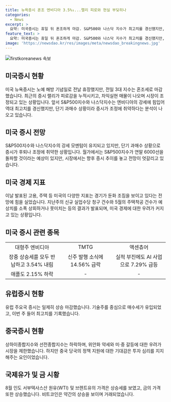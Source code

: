 ```yaml
---
title: 뉴욕증시 혼조 엔비디아 3.5%↓...랠리 피로와 현실 부딪히나
categories:
  - News
excerpt: >
  요약: 미국증시는 휴일 뒤 혼조하게 마감. S&P500와 나스닥 지수가 최고치를 경신했지만, 피로감과 차익실현으로 조정 가능성 제기. 미 경기 둔화 전망과 인플레이션 우려에 주가 변동. 유럽 증시는 상승, 중국 증시는 우악. 금값 상승, 비트코인은 안정세.
feature_text: >
  요약: 미국증시는 휴일 뒤 혼조하게 마감. S&P500와 나스닥 지수가 최고치를 경신했지만, 피로감과 차익실현으로 조정 가능성 제기. 미 경기 둔화 전망과 인플레이션 우려에 주가 변동. 유럽 증시는 상승, 중국 증시는 우악. 금값 상승, 비트코인은 안정세.
image: 'https://newsdao.kr/res/images/meta/newsdao_breakingnews.jpg'
---
```


<p><img src="https://newsdao.kr/res/images/meta/newsdao_breakingnews.jpg" alt="firstkoreanews 속보" /></p>

<h2 data-ke-size="size26">미국증시 현황</h2>

<p data-ke-size="size16">미국 뉴욕증시는 노예 해방 기념일로 전날 휴장했지만, 전일 3대 지수는 혼조세로 마감했습니다. 최근의 증시 랠리가 피로감을 누적시키고, 차익실현 매물이 나오며 시장이 조정되고 있는 상황입니다. 앞서 S&P500지수와 나스닥지수는 엔비디아의 강세에 힘입어 역대 최고치를 경신했지만, 단기 과매수 상황이라 증시가 조정에 취약하다는 분석이 나오고 있습니다.</p>

<h2 data-ke-size="size26">미국 증시 전망</h2>

<p data-ke-size="size16">S&P500지수와 나스닥지수의 강세 모멘텀이 유지되고 있지만, 단기 과매수 상황으로 증시가 후퇴나 조정에 취약한 상황입니다. 월가에서는 S&P500지수가 연말 6000선을 돌파할 것이라는 예상이 있지만, 시장에서는 향후 증시 추이를 놓고 전망이 엇갈리고 있습니다.</p>

<h2 data-ke-size="size26">미국 경제 지표</h2>

<p data-ke-size="size16">이날 발표된 고용, 주택 등 미국의 다양한 지표는 경기가 둔화 조짐을 보이고 있다는 전망에 힘을 실었습니다. 지난주의 신규 실업수당 청구 건수와 5월의 주택착공 건수가 예상치를 소폭 상회하거나 못미치는 등의 결과가 발표되며, 미국 경제에 대한 우려가 커지고 있는 상황입니다.</p>

<h2 data-ke-size="size26">미국 증시 관련 종목</h2>

<table>
   <colgroup>
   <col style="width:33%">
   <col style="width:33%">
   <col style="width:33%">
   </colgroup>
   <tbody>
      <tr>
         <td style="text-align: center; height: 17px;">대형주 엔비디아</td>
         <td style="text-align: center; height: 17px;">TMTG</td>
         <td style="text-align: center; height: 17px;">액센츄어</td>
      </tr>
      <tr>
         <td style="text-align: center; height: 17px;">장중 상승세를 모두 반납하고 3.54% 내림</td>
         <td style="text-align: center; height: 17px;">신주 발행 소식에 14.56% 급락</td>
         <td style="text-align: center; height: 17px;">실적 부진에도 AI 사업으로 7.29% 급등</td>
      </tr>
      <tr>
         <td style="text-align: center; height: 17px;">애플도 2.15% 하락</td>
         <td style="text-align: center; height: 17px;">-</td>
         <td style="text-align: center; height: 17px;">-</td>
      </tr>
   </tbody>
</table>

<h2 data-ke-size="size26">유럽증시 현황</h2>

<p data-ke-size="size16">유럽 주요국 증시는 일제히 상승 마감했습니다. 기술주를 중심으로 매수세가 유입되었고, 이번 주 들어 최고치를 기록했습니다.</p>

<h2 data-ke-size="size26">중국증시 현황</h2>

<p data-ke-size="size16">상하이종합지수와 선전종합지수는 하락하며, 위안화 약세와 미·중 갈등에 대한 우려가 시장을 제한했습니다. 하지만 중국 당국의 정책 지원에 대한 기대감은 투자 심리를 지지해주는 요인이었습니다.</p>

<h2 data-ke-size="size26">국제유가 및 금 시황</h2>

<p data-ke-size="size16">8월 인도 서부텍사스산 원유(WTI) 및 브렌트유의 가격은 상승세를 보였고, 금의 가격 또한 상승했습니다. 비트코인은 약간의 상승을 보이며 거래되었습니다.</p>

